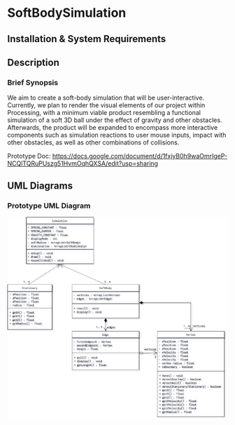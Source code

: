 # SoftBodySimulation

## Installation & System Requirements

## Description
### Brief Synopsis
We aim to create a soft-body simulation that will be user-interactive. Currently, we plan to render the visual elements of our project within Processing, with a minimum viable product resembling a functional simulation of a soft 3D ball under the effect of gravity and other obstacles. Afterwards, the product will be expanded to encompass more interactive components such as simulation reactions to user mouse inputs, impact with other obstacles, as well as other combinations of collisions.   

Prototype Doc: https://docs.google.com/document/d/1fxjyB0h9waOmrIgeP-NCQlTQRuPUszg51HvmOqhQXSA/edit?usp=sharing  

## UML Diagrams
### Prototype UML Diagram  
![Prototype UML Design](img/uml_prototype.png)
